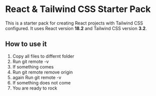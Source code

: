 # React & Tailwind CSS Starter Pack

This is a starter pack for creating React projects with Tailwind CSS configured. It uses React version **18.2** and Tailwind CSS version **3.2**.

## How to use it

1. Copy all files to differnt folder
2. Run git remote -v
3. If something comes
4. Run git remote remove origin
5. again Run git remote -v
6. If something does not come 
7. You are ready to rock
